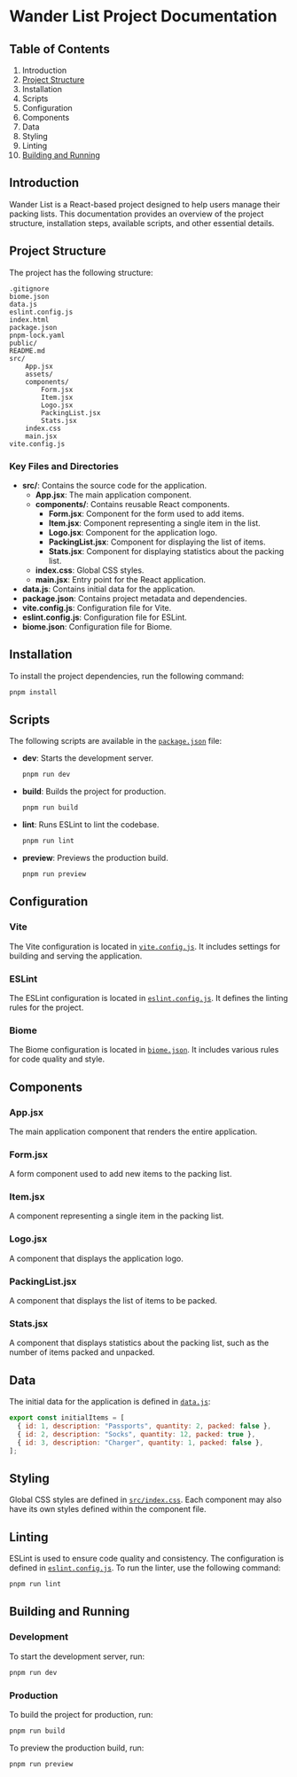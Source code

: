 # Wander List Project Documentation

## Table of Contents

1. Introduction
2. [Project Structure](#project-structure)
3. Installation
4. Scripts
5. Configuration
6. Components
7. Data
8. Styling
9. Linting
10. [Building and Running](#building-and-running)

## Introduction

Wander List is a React-based project designed to help users manage their packing lists. This documentation provides an overview of the project structure, installation steps, available scripts, and other essential details.

## Project Structure

The project has the following structure:

```
.gitignore
biome.json
data.js
eslint.config.js
index.html
package.json
pnpm-lock.yaml
public/
README.md
src/
	App.jsx
	assets/
	components/
		Form.jsx
		Item.jsx
		Logo.jsx
		PackingList.jsx
		Stats.jsx
	index.css
	main.jsx
vite.config.js
```

### Key Files and Directories

- **src/**: Contains the source code for the application.
  - **App.jsx**: The main application component.
  - **components/**: Contains reusable React components.
    - **Form.jsx**: Component for the form used to add items.
    - **Item.jsx**: Component representing a single item in the list.
    - **Logo.jsx**: Component for the application logo.
    - **PackingList.jsx**: Component for displaying the list of items.
    - **Stats.jsx**: Component for displaying statistics about the packing list.
  - **index.css**: Global CSS styles.
  - **main.jsx**: Entry point for the React application.
- **data.js**: Contains initial data for the application.
- **package.json**: Contains project metadata and dependencies.
- **vite.config.js**: Configuration file for Vite.
- **eslint.config.js**: Configuration file for ESLint.
- **biome.json**: Configuration file for Biome.

## Installation

To install the project dependencies, run the following command:

```sh
pnpm install
```

## Scripts

The following scripts are available in the [`package.json`](command:_github.copilot.openRelativePath?%5B%7B%22scheme%22%3A%22file%22%2C%22authority%22%3A%22%22%2C%22path%22%3A%22%2FC%3A%2FUsers%2Fkarbi%2FDocuments%2FGitHub%2Fwander-list%2Fpackage.json%22%2C%22query%22%3A%22%22%2C%22fragment%22%3A%22%22%7D%2C%222a7d248d-4b7e-4036-856b-fb9aeffe9bb6%22%5D "c:\\Users\karbi\Documents\GitHub\wander-list\package.json") file:

- **dev**: Starts the development server.
  ```sh
  pnpm run dev
  ```
- **build**: Builds the project for production.
  ```sh
  pnpm run build
  ```
- **lint**: Runs ESLint to lint the codebase.
  ```sh
  pnpm run lint
  ```
- **preview**: Previews the production build.
  ```sh
  pnpm run preview
  ```

## Configuration

### Vite

The Vite configuration is located in [`vite.config.js`](command:_github.copilot.openRelativePath?%5B%7B%22scheme%22%3A%22file%22%2C%22authority%22%3A%22%22%2C%22path%22%3A%22%2FC%3A%2FUsers%2Fkarbi%2FDocuments%2FGitHub%2Fwander-list%2Fvite.config.js%22%2C%22query%22%3A%22%22%2C%22fragment%22%3A%22%22%7D%2C%222a7d248d-4b7e-4036-856b-fb9aeffe9bb6%22%5D "c:\\Users\karbi\Documents\GitHub\wander-list\vite.config.js"). It includes settings for building and serving the application.

### ESLint

The ESLint configuration is located in [`eslint.config.js`](command:_github.copilot.openRelativePath?%5B%7B%22scheme%22%3A%22file%22%2C%22authority%22%3A%22%22%2C%22path%22%3A%22%2FC%3A%2FUsers%2Fkarbi%2FDocuments%2FGitHub%2Fwander-list%2Feslint.config.js%22%2C%22query%22%3A%22%22%2C%22fragment%22%3A%22%22%7D%2C%222a7d248d-4b7e-4036-856b-fb9aeffe9bb6%22%5D "c:\\Users\karbi\Documents\GitHub\wander-list\eslint.config.js"). It defines the linting rules for the project.

### Biome

The Biome configuration is located in [`biome.json`](command:_github.copilot.openRelativePath?%5B%7B%22scheme%22%3A%22file%22%2C%22authority%22%3A%22%22%2C%22path%22%3A%22%2FC%3A%2FUsers%2Fkarbi%2FDocuments%2FGitHub%2Fwander-list%2Fbiome.json%22%2C%22query%22%3A%22%22%2C%22fragment%22%3A%22%22%7D%2C%222a7d248d-4b7e-4036-856b-fb9aeffe9bb6%22%5D "c:\\Users\karbi\Documents\GitHub\wander-list\biome.json"). It includes various rules for code quality and style.

## Components

### App.jsx

The main application component that renders the entire application.

### Form.jsx

A form component used to add new items to the packing list.

### Item.jsx

A component representing a single item in the packing list.

### Logo.jsx

A component that displays the application logo.

### PackingList.jsx

A component that displays the list of items to be packed.

### Stats.jsx

A component that displays statistics about the packing list, such as the number of items packed and unpacked.

## Data

The initial data for the application is defined in [`data.js`](command:_github.copilot.openRelativePath?%5B%7B%22scheme%22%3A%22file%22%2C%22authority%22%3A%22%22%2C%22path%22%3A%22%2FC%3A%2FUsers%2Fkarbi%2FDocuments%2FGitHub%2Fwander-list%2Fdata.js%22%2C%22query%22%3A%22%22%2C%22fragment%22%3A%22%22%7D%2C%222a7d248d-4b7e-4036-856b-fb9aeffe9bb6%22%5D "c:\\Users\karbi\Documents\GitHub\wander-list\data.js"):

```js
export const initialItems = [
  { id: 1, description: "Passports", quantity: 2, packed: false },
  { id: 2, description: "Socks", quantity: 12, packed: true },
  { id: 3, description: "Charger", quantity: 1, packed: false },
];
```

## Styling

Global CSS styles are defined in [`src/index.css`](command:_github.copilot.openRelativePath?%5B%7B%22scheme%22%3A%22file%22%2C%22authority%22%3A%22%22%2C%22path%22%3A%22%2FC%3A%2FUsers%2Fkarbi%2FDocuments%2FGitHub%2Fwander-list%2Fsrc%2Findex.css%22%2C%22query%22%3A%22%22%2C%22fragment%22%3A%22%22%7D%2C%222a7d248d-4b7e-4036-856b-fb9aeffe9bb6%22%5D "c:\\Users\karbi\Documents\GitHub\wander-list\src\index.css"). Each component may also have its own styles defined within the component file.

## Linting

ESLint is used to ensure code quality and consistency. The configuration is defined in [`eslint.config.js`](command:_github.copilot.openRelativePath?%5B%7B%22scheme%22%3A%22file%22%2C%22authority%22%3A%22%22%2C%22path%22%3A%22%2FC%3A%2FUsers%2Fkarbi%2FDocuments%2FGitHub%2Fwander-list%2Feslint.config.js%22%2C%22query%22%3A%22%22%2C%22fragment%22%3A%22%22%7D%2C%222a7d248d-4b7e-4036-856b-fb9aeffe9bb6%22%5D "c:\\Users\karbi\Documents\GitHub\wander-list\eslint.config.js"). To run the linter, use the following command:

```sh
pnpm run lint
```

## Building and Running

### Development

To start the development server, run:

```sh
pnpm run dev
```

### Production

To build the project for production, run:

```sh
pnpm run build
```

To preview the production build, run:

```sh
pnpm run preview
```
